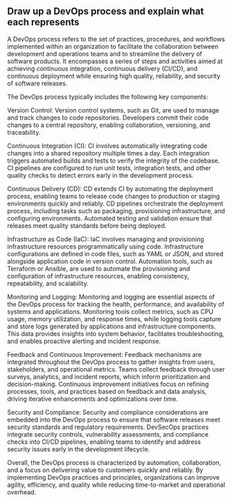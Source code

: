 Draw up a DevOps process and explain what each represents 
---------------------------------------------------------
A DevOps process refers to the set of practices, procedures, and workflows implemented within an organization to facilitate the collaboration between development and operations teams and to streamline the delivery of software products. It encompasses a series of steps and activities aimed at achieving continuous integration, continuous delivery (CI/CD), and continuous deployment while ensuring high quality, reliability, and security of software releases.

The DevOps process typically includes the following key components:

Version Control: Version control systems, such as Git, are used to manage and track changes to code repositories. Developers commit their code changes to a central repository, enabling collaboration, versioning, and traceability.

Continuous Integration (CI): CI involves automatically integrating code changes into a shared repository multiple times a day. Each integration triggers automated builds and tests to verify the integrity of the codebase. CI pipelines are configured to run unit tests, integration tests, and other quality checks to detect errors early in the development process.

Continuous Delivery (CD): CD extends CI by automating the deployment process, enabling teams to release code changes to production or staging environments quickly and reliably. CD pipelines orchestrate the deployment process, including tasks such as packaging, provisioning infrastructure, and configuring environments. Automated testing and validation ensure that releases meet quality standards before being deployed.

Infrastructure as Code (IaC): IaC involves managing and provisioning infrastructure resources programmatically using code. Infrastructure configurations are defined in code files, such as YAML or JSON, and stored alongside application code in version control. Automation tools, such as Terraform or Ansible, are used to automate the provisioning and configuration of infrastructure resources, enabling consistency, repeatability, and scalability.

Monitoring and Logging: Monitoring and logging are essential aspects of the DevOps process for tracking the health, performance, and availability of systems and applications. Monitoring tools collect metrics, such as CPU usage, memory utilization, and response times, while logging tools capture and store logs generated by applications and infrastructure components. This data provides insights into system behavior, facilitates troubleshooting, and enables proactive alerting and incident response.

Feedback and Continuous Improvement: Feedback mechanisms are integrated throughout the DevOps process to gather insights from users, stakeholders, and operational metrics. Teams collect feedback through user surveys, analytics, and incident reports, which inform prioritization and decision-making. Continuous improvement initiatives focus on refining processes, tools, and practices based on feedback and data analysis, driving iterative enhancements and optimizations over time.

Security and Compliance: Security and compliance considerations are embedded into the DevOps process to ensure that software releases meet security standards and regulatory requirements. DevSecOps practices integrate security controls, vulnerability assessments, and compliance checks into CI/CD pipelines, enabling teams to identify and address security issues early in the development lifecycle.

Overall, the DevOps process is characterized by automation, collaboration, and a focus on delivering value to customers quickly and reliably. By implementing DevOps practices and principles, organizations can improve agility, efficiency, and quality while reducing time-to-market and operational overhead.
